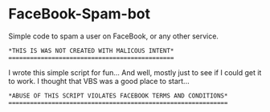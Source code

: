 FaceBook-Spam-bot
=================

Simple code to spam a user on FaceBook, or any other service. 

    *THIS IS WAS NOT CREATED WITH MALICOUS INTENT*
    ==============================================

I wrote this simple script for fun... And well, mostly just to see if I could get it to work. I thought that VBS was a
good place to start...

    *ABUSE OF THIS SCRIPT VIOLATES FACEBOOK TERMS AND CONDITIONS*
    =============================================================



